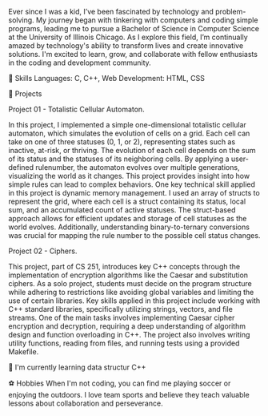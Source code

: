 Ever since I was a kid, I’ve been fascinated by technology and problem-solving. My journey began with tinkering with computers and coding simple programs, leading me to pursue a Bachelor of Science in Computer Science at the  University of Illinois Chicago. As I explore this field, I’m continually amazed by technology's ability to transform lives and create innovative solutions. I'm excited to learn, grow, and collaborate with fellow enthusiasts in the coding and development community.

🚀 Skills
Languages: C, C++,
Web Development: HTML, CSS

🌟 Projects

Project 01 - Totalistic Cellular Automaton.

In this project, I implemented a simple one-dimensional totalistic cellular automaton, which simulates the evolution of cells on a grid. Each cell can take on one of three statuses (0, 1, or 2), representing states such as inactive, at-risk, or thriving. The evolution of each cell depends on the sum of its status and the statuses of its neighboring cells. By applying a user-defined rulenumber, the automaton evolves over multiple generations, visualizing the world as it changes. This project provides insight into how simple rules can lead to complex behaviors.
One key technical skill applied in this project is dynamic memory management. I used an array of structs to represent the grid, where each cell is a struct containing its status, local sum, and an accumulated count of active statuses. The struct-based approach allows for efficient updates and storage of cell statuses as the world evolves. Additionally, understanding binary-to-ternary conversions was crucial for mapping the rule number to the possible cell status changes.

Project 02 - Ciphers.

This project, part of CS 251, introduces key C++ concepts through the implementation of encryption algorithms like the Caesar and substitution ciphers. As a solo project, students must decide on the program structure while adhering to restrictions like avoiding global variables and limiting the use of certain libraries.
Key skills applied in this project include working with C++ standard libraries, specifically utilizing strings, vectors, and file streams. One of the main tasks involves implementing Caesar cipher encryption and decryption, requiring a deep understanding of algorithm design and function overloading in C++. The project also involves writing utility functions, reading from files, and running tests using a provided Makefile.



🌱 I'm currently learning
data structur C++

⚽ Hobbies
When I'm not coding, you can find me playing soccer or enjoying the outdoors. I love team sports and believe they teach valuable lessons about collaboration and perseverance.
